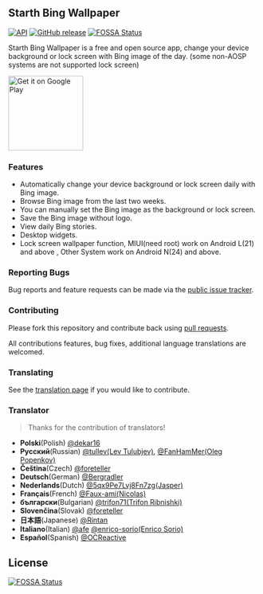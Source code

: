 ## Starth Bing Wallpaper

[![API](https://img.shields.io/badge/API-21%2B-brightgreen.svg?style=flat)](https://android-arsenal.com/api?level=21) [![GitHub release](https://img.shields.io/github/release/liaoheng/BingWallpaper.svg)](https://github.com/liaoheng/BingWallpaper/releases/latest)
[![FOSSA Status](https://app.fossa.com/api/projects/git%2Bgithub.com%2Fliaoheng%2FBingWallpaper.svg?type=shield)](https://app.fossa.com/projects/git%2Bgithub.com%2Fliaoheng%2FBingWallpaper?ref=badge_shield)

Starth Bing Wallpaper is a free and open source app, change your device background or lock screen with Bing image of the day. (some non-AOSP systems are not supported lock screen)

<a href='https://play.google.com/store/apps/details?id=me.liaoheng.wallpaper'><img alt='Get it on Google Play' src='https://play.google.com/intl/en_us/badges/images/generic/en_badge_web_generic.png' width='150'/></a>

### Features

- Automatically change your device background or lock screen daily with Bing image.
- Browse Bing image from the last two weeks.
- You can manually set the Bing image as the background or lock screen.
- Save the Bing image without logo.
- View daily Bing stories.
- Desktop widgets.
- Lock screen wallpaper function, MIUI(need root) work on Android L(21) and above , Other System work on Android N(24) and above.

### Reporting Bugs
Bug reports and feature requests can be made via the [public issue tracker](https://github.com/liaoheng/BingWallpaper/issues).

### Contributing
Please fork this repository and contribute back using [pull requests](https://github.com/liaoheng/BingWallpaper/pulls).

All contributions features, bug fixes, additional language translations are welcomed.

### Translating
See the [translation page](https://crowdin.com/project/starth-bing-wallpaper) if you would like to contribute.

### Translator

> Thanks for the contribution of translators!

- **Polski**(Polish)
[@dekar16](https://crowdin.com/profile/dekar16)
-  **Русский**(Russian)
[@tullev(Lev Tulubjev)](https://crowdin.com/profile/tullev), [@FanHamMer(Oleg Popenkov)](https://crowdin.com/profile/FanHamMer)
- **Čeština**(Czech)
[@foreteller](https://crowdin.com/profile/foreteller)
- **Deutsch**(German)
[@Bergradler](https://crowdin.com/profile/Bergradler)
- **Nederlands**(Dutch)
[@5qx9Pe7Lvj8Fn7zg(Jasper)](https://crowdin.com/profile/5qx9Pe7Lvj8Fn7zg)
- **Français**(French)
[@Faux-ami(Nicolas)](https://crowdin.com/profile/Faux-ami)
- **български**(Bulgarian)
[@trifon71(Trifon Ribnishki)](https://crowdin.com/profile/trifon71)
- **Slovenčina**(Slovak)
[@foreteller](https://crowdin.com/profile/foreteller)
- **日本語**(Japanese)
[@Rintan](https://crowdin.com/profile/rintan)
- **Italiano**(Italian)
[@afe](https://crowdin.com/profile/afe)
[@enrico-sorio(Enrico Sorio)](https://crowdin.com/profile/enrico-sorio)
- **Español**(Spanish)
[@OCReactive](https://crowdin.com/profile/ocreactive)

## License
[![FOSSA Status](https://app.fossa.com/api/projects/git%2Bgithub.com%2Fliaoheng%2FBingWallpaper.svg?type=large)](https://app.fossa.com/projects/git%2Bgithub.com%2Fliaoheng%2FBingWallpaper?ref=badge_large)
